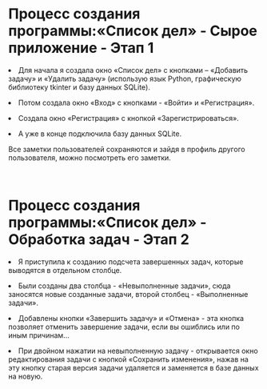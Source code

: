 <h1><b>Процесс создания программы:«Список дел» - Сырое приложение - Этап 1</b></h1>
<form><p><li>Для начала я создала окно «Список дел» с кнопками – «Добавить задачу» и «Удалить задачу» (использую язык Python, графическую библиотеку tkinter и базу данных SQLite).</p>
<p><li>Потом создала окно «Вход» с кнопками - «Войти» и «Регистрация».</p>
<p><li>Создала окно «Регистрация» с кнопкой «Зарегистрироваться».</p>
<p><li>А уже в конце подключила базу данных SQLite.</p>
Все заметки пользователей сохраняются и зайдя в профиль другого пользователя, можно посмотреть его заметки.</form>
<br>
<h1><b>Процесс создания программы:«Список дел» - Обработка задач - Этап 2</b></h1>
<form><p><li>Я приступила к созданию подсчета завершенных задач, которые выводятся в отдельном столбце.</p>
<p><li>Были созданы два столбца - «Невыполненные задачи», сюда заносятся новые созданные задачи,  второй столбец - «Выполненные задачи».</p>
<p><li>Добавлены кнопки «Завершить задачу» и «Отмена» - эта кнопка позволяет отменить завершение задачи, если вы ошиблись или по иным причинам...</p>
<p><li>При двойном нажатии на невыполненную задачу - открывается окно редактирования задачи с кнопкой «Сохранить изменения», нажав на эту кнопку старая версия задачи удаляется и заменяется в базе данных на новую.</p></form>
